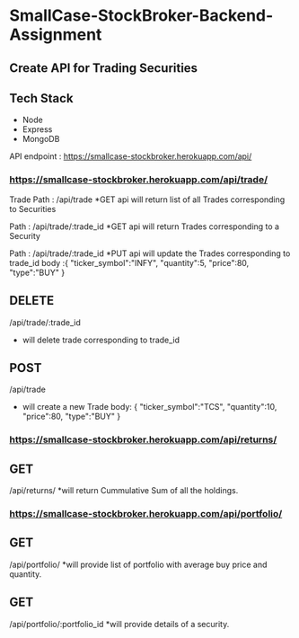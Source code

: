 # SmallCase-StockBroker-Backend-Assignment

## Create API for Trading Securities

## Tech Stack
* Node
* Express
* MongoDB


API endpoint : https://smallcase-stockbroker.herokuapp.com/api/

### https://smallcase-stockbroker.herokuapp.com/api/trade/
Trade
Path : /api/trade
*GET api will return list of all Trades corresponding to Securities

Path : /api/trade/:trade_id
*GET api will return Trades corresponding to a Security

Path : /api/trade/:trade_id
*PUT api will update the Trades corresponding to trade_id
body :{
	"ticker_symbol":"INFY",
	"quantity":5,
	"price":80,
	"type":"BUY"
}

## DELETE
/api/trade/:trade_id
* will delete trade corresponding to trade_id
 
## POST
/api/trade
* will create a new Trade
body: {
	"ticker_symbol":"TCS",
	"quantity":10,
	"price":80,
	"type":"BUY"
}
  
### https://smallcase-stockbroker.herokuapp.com/api/returns/  
## GET
/api/returns/
*will return Cummulative Sum of all the holdings.

  
### https://smallcase-stockbroker.herokuapp.com/api/portfolio/ 
## GET
/api/portfolio/
*will provide list of portfolio with average buy price and quantity.

## GET
/api/portfolio/:portfolio_id
*will provide details of a security.
 
